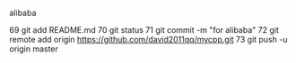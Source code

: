 alibaba

   69  git add README.md
   70  git status
   71  git commit -m "for alibaba"
   72  git remote add origin https://github.com/david2011qq/mycpp.git
   73  git push -u origin master
